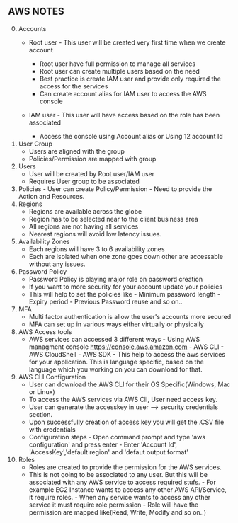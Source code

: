 ## AWS NOTES
0. Accounts
    - Root user - This user will be created very first time when we create account
        - Root user have full permission to manage all services
        - Root user can create multiple users based on the need
        - Best practice is create IAM user and provide only required the access for the services
        - Can create account alias for IAM user to access the AWS console
          
    - IAM user - This user will have access based on the role has been associated
        - Access the console using Account alias or Using 12 account Id
1. User Group
     - Users are aligned with the group
     - Policies/Permission are mapped with group 
2. Users
     - User will be created by Root user/IAM user
     - Requires User group to be associated  
3. Policies
       - User can create Policy/Permission
       - Need to provide the Action and Resources. 
4. Regions
    - Regions are available across the globe
    - Region has to be selected near to the client business area
    - All regions are not having all services
    - Nearest regions will avoid low latency issues. 
5. Availability Zones
   - Each regions will have 3 to 6 availability zones
   - Each are Isolated when one zone goes down other are accessable without any issues.
6. Password Policy
   - Password Policy is playing major role on password creation
   - If you want to more security for your account update your policies
   - This will help to set the policies like
         - Minimum password length
         - Expiry period
         - Previous Password reuse and so on..
7. MFA
   - Multi factor authentication is allow the user's accounts more secured
   - MFA can set up in various ways either virtually or physically
8. AWS Access tools
    - AWS services can accessed 3 different ways
          - Using AWS managment console https://console.aws.amazon.com
          - AWS CLI
          - AWS CloudShell
          - AWS SDK - This help to access the aws services for your application. This is language specific, based on the language which you working on you can download for that.
9. AWS CLI Configuration
      - User can download the AWS CLI for their OS Specific(Windows, Mac or Linux)
      - To access the AWS services via AWS ClI, User need access key.
      - User can generate the accesskey in user --> security credentials section.
      - Upon successfully creation of access key you will get the .CSV file with credentials
      - Configuration steps
            - Open command prompt and type 'aws configuration' and press enter
            - Enter 'Account Id', 'AccessKey','default region' and 'defaut output format'
10. Roles
    - Roles are created to provide the permission for the AWS services.
    - This is not going to be associated to any user. But this will be associated with any AWS service to access required stufs.
          - For example EC2 Instance wants to access any other AWS API/Service, it require roles.
          - When any service wants to access any other service it must require role permission
          - Role will have the permission are mapped like(Read, Write, Modify and so on..)
    
   

